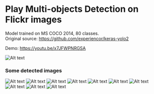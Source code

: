 # Play Multi-objects Detection on Flickr images
Model trained on MS COCO 2014, 80 classes. <br>
Original source: https://github.com/experiencor/keras-yolo2 <br>

Demo: https://youtu.be/x7JFWPNRGSA

![Alt text](detected_images/street.png "Lifestyle on street")


### Some detected images
![Alt text](detected_images/street_cosplay.jpg)
![Alt text](detected_images/5548801386_4bcf5ac059.jpg)
![Alt text](detected_images/26551423917_eabe93fe24.jpg)
![Alt text](detected_images/26554213197_a30cf2c799.jpg)
![Alt text](detected_images/27552936038_5a4a5e4fbf.jpg)
![Alt text](detected_images/27553804538_826967c8da.jpg)
![Alt text](detected_images/35193719635_3f2a04743f.jpg)
![Alt text](detected_images/27552318278_90320e32df.jpg)
![Alt text](detected_images/41422439001_5988882f3b.jpg)
![Alt text](detected_images/39609942600_702248c371.jpg)

